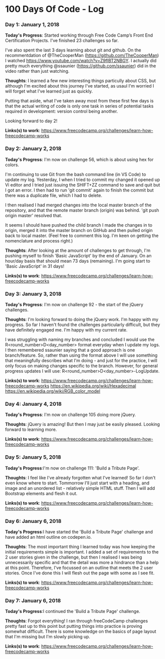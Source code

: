 # 100 Days Of Code - Log

### Day 1: January 1, 2018

<b>Today's Progress</b>: Started working through Free Code Camp’s Front End Certification Projects. I've finished 23 challenges so far.

I've also spent the last 3 days learning about git and github. On the recommentdation of @TheCooperMan (https://github.com/TheCooperMan) I watched https://www.youtube.com/watch?v=Z9fIBT2NBGY. I actually did pretty much everything @ssaunier (https://github.com/ssaunier) did in the video rather than just watching.

<b>Thoughts</b>: I learned a few new interesting things particully about CSS, but although I'm excited about this journey I've started, as usaul I'm worried I will forget what I've learned just as quickly.

Putting that aside, what I've taken away most from these first few days is that the actual writing of code is only one task in series of potential tasks required in development: version control being another.

Looking forward to day 2!

<b>Links(s) to work</b>:
https://www.freecodecamp.org/challenges/learn-how-freecodecamp-works

### Day 2: January 2, 2018

<b>Today's Progress</b>: I'm now on challenge 56, which is about using hex for colors.

I'm continuing to use Git from the bash command line (in VS Code) to update my log. Yesterday, I when I tried to commit my changed it opened up Vi editor and I tried just issuing the SHIFT+ZZ command to save and quit but I got an error. I then had to run 'git commit' again to finish the commit but there was a duplicate file, which I had to delete.

I then realised I had merged changes into the local master branch of the repository, and that the remote master branch (origin) was behind. 'git push origin master' resolved that.

It seems I should have pushed the child branch I made the changes in to origin, merged it into the master branch on GitHub and then pulled origin back to local master. (Feel free to comment this log. I'm keen on getting the nomenclature and process right.)

<b>Thoughts</b>: After looking at the amount of challenges to get through, I'm pushing myself to finish 'Basic JavaScript' by the end of January. On an hour/day basis that should mean 73 days (remaining). I'm going start to 'Basic JavaScript' in 31 days!

<b>Links(s) to work</b>:
https://www.freecodecamp.org/challenges/learn-how-freecodecamp-works

### Day 3: January 3, 2018

<b>Today's Progress</b>: I'm now on challenge 92 - the start of the jQuery challenges.

<b>Thoughts</b>: I'm looking forward to doing the jQuery work. I'm happy with my progress. So far I haven't found the challenges particularly difficult, but they have definitely engaged me. I'm happy with my current rate.

I was struggling with naming my branches and concluded I would use the R<round_number>D<day_number> format everyday when I update my logs. I then remembered ssaunier saying that a good approach is one branch/feature. So, rather than using the format above I will use something that meaningfully describes what I'm doing - and just for the practice, I will only focus on making changes specific to the branch. However, for general progress updates I will use: R<round_number>D<day_number>-LogUpdate.

<b>Links(s) to work</b>:
https://www.freecodecamp.org/challenges/learn-how-freecodecamp-works
https://en.wikipedia.org/wiki/Hexadecimal
https://en.wikipedia.org/wiki/RGB_color_model

### Day 4: January 4, 2018

<b>Today's Progress</b>: I'm now on challenge 105 doing more jQuery.

<b>Thoughts</b>: jQuery is amazing! But then I may just be easily pleased. Looking forward to learning more.

<b>Links(s) to work</b>:
https://www.freecodecamp.org/challenges/learn-how-freecodecamp-works

### Day 5: January 5, 2018

<b>Today's Progress</b>:I'm now on challenge 111: 'Build a Tribute Page'.

<b>Thoughts</b>: I feel like I've already forgotten what I've learned! So far I don't even know where to start. Tommorrow I'll just start with a heading, and image and an unordered list - relatively simple HTML stuff. Then I will add Bootstrap elements and flesh it out.

<b>Links(s) to work</b>:
https://www.freecodecamp.org/challenges/learn-how-freecodecamp-works

### Day 6: January 6, 2018

<b>Today's Progress</b>:I have started the 'Build a Tribute Page' challenge and have added an html outline on codepen.io.

<b>Thoughts</b>: The most important thing I learned today was how keeping the initial requirements simple is important. I added a set of requirements to the 2 user stories given in the challenge, but then I realised I was being unnecessarily specific and that the detail was more a hindrance than a help at this point. Therefore, I've focussed on an outline that meets the 2 user stories. Once I've done this I will flesh out the page with some as I see fit.

<b>Links(s) to work</b>:
https://www.freecodecamp.org/challenges/learn-how-freecodecamp-works

### Day 7: January 6, 2018

<b>Today's Progress</b>:I continued the 'Build a Tribute Page' challenge.

<b>Thoughts</b>: Forgot everything! I ran through freeCodeCamp challenges pretty fast up to this point but putting things into practice is proving somewhat difficult. There is some knowledge on the basics of page layout that I'm missing but I'm slowly picking up.

<b>Links(s) to work</b>:
https://www.freecodecamp.org/challenges/learn-how-freecodecamp-works
